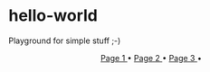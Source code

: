 # hello-world
Playground for simple stuff ;-)

<p align="center">
  <a href="p1.md">   Page 1    </a> •
  <a href="p2.md">   Page 2    </a> •
  <a href="p3.md">   Page 3    </a> •
  
</p>
